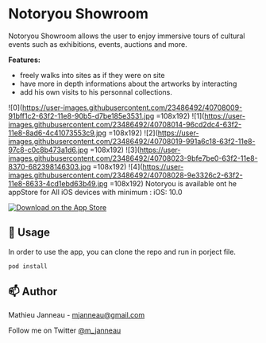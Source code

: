 
# Notoryou Showroom
Notoryou Showroom allows the user to enjoy immersive tours of cultural events such as exhibitions, events, auctions and more.

**Features:**

* freely walks into sites as if they were on site
* have more in depth informations about the artworks by interacting
* add his own visits to his personnal collections.

![0](https://user-images.githubusercontent.com/23486492/40708009-91bff1c2-63f2-11e8-90b5-d7be185e3531.jpg =108x192)
![1](https://user-images.githubusercontent.com/23486492/40708014-96cd2dc4-63f2-11e8-8ad6-4c41073553c9.jpg =108x192)
![2](https://user-images.githubusercontent.com/23486492/40708019-991a6c18-63f2-11e8-97c8-c0c8b473a1d6.jpg =108x192)
![3](https://user-images.githubusercontent.com/23486492/40708023-9bfe7be0-63f2-11e8-8370-682398146303.jpg =108x192)
![4](https://user-images.githubusercontent.com/23486492/40708028-9e3326c2-63f2-11e8-8633-4cd1ebd63b49.jpg =108x192)
Notoryou is available ont he appStore for All iOS devices with minimum : iOS: 10.0

[![Download on the App Store](http://linkmaker.itunes.apple.com/assets/shared/badges/en-gb/appstore-lrg.svg)](https://itunes.apple.com/fr/app/notoryou-showroom/id1383639461?mt=8)

## 🔧 Usage

In order to use the app, you can clone the repo and run in porject file.

`pod install`

## 📫 Author

Mathieu Janneau - <mjanneau@gmail.com>

Follow me on Twitter [@m_janneau](https://twitter.com/m_janneau)
